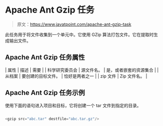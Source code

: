 # Apache Ant Gzip 任务

> 原文：<https://www.javatpoint.com/apache-ant-gzip-task>

此任务用于将文件收集到一个单元中。它使用 GZip 算法打包文件。它在提取时生成输出文件。

## Apache Ant Gzip 任务属性

| 属性 | 描述 | 需要 |
| 科学研究委员会 | 源文件名。 | 是，或者嵌套的资源集合 |
| 从档案 | 要创建的目标文件。 | 恰好是两者之一 |
| zip 文件 | Zip 文件名。 |

## Apache Ant Gzip 任务示例

使用下面的语句进入项目和目标，它将创建一个 tar 文件到指定的目录。

```java

<gzip src="abc.tar" destfile="abc.tar.gz"/>

```
